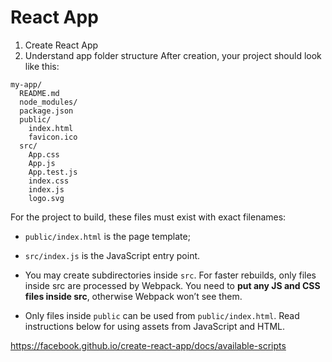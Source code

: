 # React App

1. Create React App
2. Understand app folder structure
After creation, your project should look like this:
```
my-app/
  README.md
  node_modules/
  package.json
  public/
    index.html
    favicon.ico
  src/
    App.css
    App.js
    App.test.js
    index.css
    index.js
    logo.svg
```

For the project to build, these files must exist with exact filenames:
* `public/index.html` is the page template;

* `src/index.js` is the JavaScript entry point.

* You may create subdirectories inside `src`. For faster rebuilds, only files inside src are processed by Webpack. You need to **put any JS and CSS files inside src**, otherwise Webpack won’t see them.

* Only files inside `public` can be used from `public/index.html`. Read instructions below for using assets from JavaScript and HTML.

https://facebook.github.io/create-react-app/docs/available-scripts
